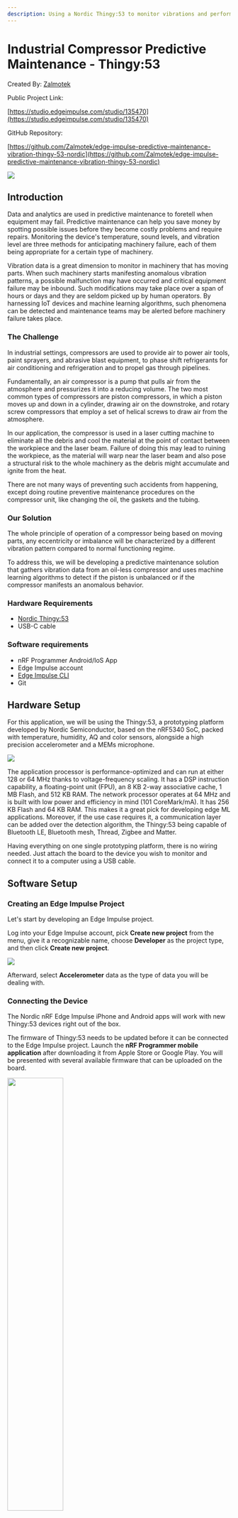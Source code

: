 ```yaml
---
description: Using a Nordic Thingy:53 to monitor vibrations and perform predictive maintenance on an industrial compressor.
---
```


# Industrial Compressor Predictive Maintenance - Thingy:53 

Created By:
[Zalmotek](https://zalmotek.com) 

Public Project Link:

[https://studio.edgeimpulse.com/studio/135470](https://studio.edgeimpulse.com/studio/135470)

GitHub Repository:

[https://github.com/Zalmotek/edge-impulse-predictive-maintenance-vibration-thingy-53-nordic](https://github.com/Zalmotek/edge-impulse-predictive-maintenance-vibration-thingy-53-nordic)

![](.gitbook/assets/compressor-predictive-mainenance-thingy53/1.jpg)

## Introduction

Data and analytics are used in predictive maintenance to foretell when equipment may fail. Predictive maintenance can help you save money by spotting possible issues before they become costly problems and require repairs. Monitoring the device's temperature, sound levels, and vibration level are three methods for anticipating machinery failure, each of them being appropriate for a certain type of machinery.

Vibration data is a great dimension to monitor in machinery that has moving parts. When such machinery starts manifesting anomalous vibration patterns, a possible malfunction may have occurred and critical equipment failure may be inbound. Such modifications may take place over a span of hours or days and they are seldom picked up by human operators. By harnessing IoT devices and machine learning algorithms, such phenomena can be detected and maintenance teams may be alerted before machinery failure takes place.

### The Challenge

In industrial settings, compressors are used to provide air to power air tools, paint sprayers, and abrasive blast equipment, to phase shift refrigerants for air conditioning and refrigeration and to propel gas through pipelines.

Fundamentally, an air compressor is a pump that pulls air from the atmosphere and pressurizes it into a reducing volume. The two most common types of compressors are piston compressors, in which a piston moves up and down in a cylinder, drawing air on the downstroke, and rotary screw compressors that employ a set of helical screws to draw air from the atmosphere. 

In our application, the compressor is used in a laser cutting machine to eliminate all the debris and cool the material at the point of contact between the workpiece and the laser beam. Failure of doing this may lead to ruining the workpiece, as the material will warp near the laser beam and also pose a structural risk to the whole machinery as the debris might accumulate and ignite from the heat. 

There are not many ways of preventing such accidents from happening, except doing routine preventive maintenance procedures on the compressor unit, like changing the oil, the gaskets and the tubing. 

### Our Solution

The whole principle of operation of a compressor being based on moving parts, any eccentricity or imbalance will be characterized by a different vibration pattern compared to normal functioning regime.

To address this, we will be developing a predictive maintenance solution that gathers vibration data from an oil-less compressor and uses machine learning algorithms to detect if the piston is unbalanced or if the compressor manifests an anomalous behavior.

### Hardware Requirements

- [Nordic Thingy:53](https://www.nordicsemi.com/Products/Development-hardware/Nordic-Thingy-53)
- USB-C cable

### Software requirements
- nRF Programmer Android/IoS App
- Edge Impulse account
- [Edge Impulse CLI](https://docs.edgeimpulse.com/docs/edge-impulse-cli/cli-installation)
- Git

## Hardware Setup

For this application, we will be using the Thingy:53, a prototyping platform developed by Nordic Semiconductor, based on the nRF5340 SoC, packed with temperature, humidity, AQ and color sensors, alongside a high precision accelerometer and a MEMs microphone.

![](.gitbook/assets/compressor-predictive-mainenance-thingy53/2.jpg)

The application processor is performance-optimized and can run at either 128 or 64 MHz thanks to voltage-frequency scaling. It has a DSP instruction capability, a floating-point unit (FPU), an 8 KB 2-way associative cache, 1 MB Flash, and 512 KB RAM. The network processor operates at 64 MHz and is built with low power and efficiency in mind (101 CoreMark/mA). It has 256 KB Flash and 64 KB RAM. This makes it a great pick for developing edge ML applications. Moreover, if the use case requires it, a communication layer can be added over the detection algorithm, the Thingy:53 being capable of Bluetooth LE, Bluetooth mesh, Thread, Zigbee and Matter.

Having everything on one single prototyping platform, there is no wiring needed. Just attach the board to the device you wish to monitor and connect it to a computer using a USB cable.

## Software Setup

### Creating an Edge Impulse Project

Let's start by developing an Edge Impulse project.

Log into your Edge Impulse account, pick **Create new project** from the menu, give it a recognizable name, choose **Developer** as the project type, and then click **Create new project**.

![](.gitbook/assets/compressor-predictive-mainenance-thingy53/3.png)

Afterward, select **Accelerometer** data as the type of data you will be dealing with.

### Connecting the Device

The Nordic nRF Edge Impulse iPhone and Android apps will work with new Thingy:53 devices right out of the box.

The firmware of Thingy:53 needs to be updated before it can be connected to the Edge Impulse project. Launch the **nRF Programmer mobile application** after downloading it from Apple Store or Google Play. You will be presented with several available firmware that can be uploaded on the board.

<img src=".gitbook/assets/compressor-predictive-mainenance-thingy53/4.jpg" align="center" height="50%">

Select the **Edge Impulse** application and tap **Download**. Afterward, hit **Install**. A list with all the nearby devices will show up and you must select the Thingy:53 board that you wish to program.

<img src=".gitbook/assets/compressor-predictive-mainenance-thingy53/5.jpg" align="center" height="50%">

With the firmware updated, connect the Thingy:53 board to a computer that has the edge-impulse-cli suite installed, turn it on, launch a terminal and issue the following command:

```
$edge-impulse-daemon --clean
```

Fill in your username and password when asked to.

```
Edge Impulse serial daemon v1.14.10
? What is your user name or e-mail address (edgeimpulse.com)? <your user>
? What is your password? [hidden]
```

Afterward, select the project you wish to attach the board to and hit **Enter**.

If everything is successful, the Thingy:53 will show up in the **Devices** tab with a green dot, signaling that it is online and ready to gather data.

![](.gitbook/assets/compressor-predictive-mainenance-thingy53/6.png)

### Building the Dataset

After the board shows up in the Devices tab, navigate to the **Data acquisition** to start gathering data. Your device will show up in the Record new data window. Write down a label that corresponds to the phenomenon you are capturing, use 10000ms as the Sample length, Accelerometer as Sensor and use a Frequency of 100Hz. With everything set up, tap **Start sampling**.

![](.gitbook/assets/compressor-predictive-mainenance-thingy53/7.png)

For this application, the Nordic Thingy:53 will be mounted directly on the compressor unit by using a strong adhesive and we will be recording data for 2 classes: “Unbalance_In_Rotating_Parts” and “Normal_Operation”. The “Normal_Operation” class is very important because neural networks can only "understand" the training data that was used to create them, and any new data that will be presented to them will have to end up in one of the defined categories.

For this model, aim for around 4 minutes of data for each class. Every time you record a new data entry, it will show up in the **Collected data** field, and the time-domain representation of the signal will be displayed in the **Raw Data** window.

![](.gitbook/assets/compressor-predictive-mainenance-thingy53/8.png)

During normal operation, the compressor manifests a vibration with a low amplitude, with rhythmic increases in amplitude once every cycle, followed by a slow reduction back to normal levels. 

![](.gitbook/assets/compressor-predictive-mainenance-thingy53/9.png)

When the piston is damaged or unbalanced, notice how multiple rhythmic spikes appear in the signal.

![](.gitbook/assets/compressor-predictive-mainenance-thingy53/10.png)

After you have gathered at least 2 minutes of data for every, the data must be split between two categories: Training dataset and Testing dataset. An adequate split ratio should be 80% Training data to 20% Testing data.

![](.gitbook/assets/compressor-predictive-mainenance-thingy53/11.png)

### Designing the Impulse

After the datapool is populated, it’s time to create the Impulse. An Impulse is an abstraction of the process of gathering data, processing it, feeding it into a neural network and outputting it, each step of the process being customizable.

![](.gitbook/assets/compressor-predictive-mainenance-thingy53/12.png)

For this application, we will be using an input block with a 2000ms window size, with a window increase of 200ms at an acquisition frequency of 100Hz, a **Spectral Analysis** block as our processing block and a combination of learning blocks, a **Classification(Keras)** and an **Anomaly Detection** block.

The Anomaly Detection block is necessary for this application because not all failures that may occur during normal operation of the compressor can be simulated. 

### Configure the Spectral Analysis Block

The Spectral Analysis block is used to extract the frequency and power characteristics of a signal. Low-pass and high-pass filters can be used in this block to eliminate undesirable frequencies. As with our use case, this block typically performs well when decoding recurrent patterns in a signal, such as those caused by the vibrations or motions picked up by an accelerometer unit.

![](.gitbook/assets/compressor-predictive-mainenance-thingy53/13.png)

For the moment, the default parameters value set by Edge Impulse offer great results. Leave everything as is and click **Save parameters**. To figure out if the settings used are good for your dataset, explore the datapool and see if for similar data you get similar results.

![](.gitbook/assets/compressor-predictive-mainenance-thingy53/14.png)

After you are redirected to the feature generation tab, check “Calculate feature importance” and then press **Generate features**. The ability to calculate the importance of each individual signal feature is a great asset of the Edge Impulse platform, as it allows the Anomaly Detection block to prioritize those values as they are the most meaningful for the observed phenomenon.

![](.gitbook/assets/compressor-predictive-mainenance-thingy53/15.png)

The **Feature explorer** allows you to quickly check if the data separates nicely, as it is a visual representation of all the data from the Training dataset. Any point in the feature explorer can be hovered over to reveal the source for that point. If you work with time series data, clicking on a data item will show you the raw waveform, the signal window that was utilized, and a quick link to the signal processing page. This makes identifying the outlier data points in your dataset very simple.

### Configure the NN Classifier

The NN Classifier block's configuration is the next phase in the development of the machine learning algorithm. The number of training cycles, learning rate, size of the validation set, and whether or not the Auto-balance dataset function is enabled are just a few of the factors that can be modified. They provide users control over the number of epochs the NN is trained on, how quickly the weight of the links between neurons is modified each epoch, and the proportion of samples from the training dataset that are used for validation. The architecture of the NN is detailed underneath.

Leave everything on default settings for the time being and click **Start training**.

![](.gitbook/assets/compressor-predictive-mainenance-thingy53/16.png)

After the training has been assigned to a cluster, the training performance tab will be displayed. Here, you can view in tabulated form the correct and incorrect predictions made by the model after being presented with the Validation data set. 
When training a neural network, we aim for a high **Accuracy** (the percentage of predictions where the expected value matches the actual value of the data input) and a low **Loss** (the total sum of errors produced for all the samples in the validation data set).

![](.gitbook/assets/compressor-predictive-mainenance-thingy53/17.png)

Underneath those performance indices, you can visually explore the data to find the outliers and the mislabeled data. You can see that in the right side of the graphic there is a small cluster of “Unbalance_In_Rotating_Parts” data points that were mislabeled, represented with red dots.

### Configure the Anomaly Detector

A secondary neural network called the Anomaly Detector will be used to identify data that does not fall into any of the categories we established in the previous step.

By enabling the Generate Feature importance during the Generate Feature step, the users can greatly improve the performance of this Neural Network and drastically reduce the processing resources needed for using it.

![](.gitbook/assets/compressor-predictive-mainenance-thingy53/18.png)

Click on **Select suggested axes**. As you can see, the **accY Spectral Power 3.12-9.38Hz**, the **acY Spectral Power 3.12-9.38Hz**, **accz Spectral Power 15.62-21.88HZ** and **accY Spectral Power 3.12-9.38HZ** are the most meaningful characteristics in our dataset. Afterward, with the axes selected, press **Start training**.

You will be provided with the training results after the training is complete. You can see that the Anomaly Explorer defines zones around the acquired data and plots the two most significant features against one another. The same coordinate system is used to plot new data, and if it is not located near one of the predefined clusters, it is marked as an anomaly.

![](.gitbook/assets/compressor-predictive-mainenance-thingy53/19.png)

### Model Testing

The **Model Testing** tab allows users to quickly evaluate how the machine learning model fares when presented with new data. The platform uses the data available in the Test data pool, defined during the data acquisition phase and evaluates the performance of the model.

![](.gitbook/assets/compressor-predictive-mainenance-thingy53/20.png)

![](.gitbook/assets/compressor-predictive-mainenance-thingy53/21.png)

## Deploying the Model on the Edge

### Upload the Impulse via USB Cable

Edge impulse allows its users to export the machine learning model they have just created in the form of a pre-compiled binary that can be easily uploaded on the board, without going through the effort of building custom firmware for it. To do so, click **Build** and wait for the process to end. Once it’s done, download the .hex file and follow the steps in the video that shows up to upload it on the Thingy:53 board.

![](.gitbook/assets/compressor-predictive-mainenance-thingy53/22.png)

Connect the board to your computer when the impulse has been uploaded, open a Terminal, and type the following command to view the inferencing results:

```
$edge-impulse-run-impulse
```

### Upload the Impulse via Android/iOS App

An alternative and easy way of quickly deploying the model on the edge is using the **Nordic nRF Edge Impulse** app for iPhone or Android:

1. Download and install the application from Google Play/Apple Store.
1. Launch the application and login with your Edge Impulse credentials.
1. Select your Predictive Maintenance project from the list:

<img src=".gitbook/assets/compressor-predictive-mainenance-thingy53/23.jpg" align="center" height="50%">

1. Navigate to the Devices tab and connect to the Thingy:53:

<img src=".gitbook/assets/compressor-predictive-mainenance-thingy53/24.jpg" align="center" height="50%">

1. Navigate to the Data tab and press **Connect**. You will see the status on the button changing from **Connect** to **Disconnect**.

<img src=".gitbook/assets/compressor-predictive-mainenance-thingy53/25.jpg" align="center" height="50%">

1. Navigate to the deployment tab and press **Deploy**.

<img src=".gitbook/assets/compressor-predictive-mainenance-thingy53/26.jpg" align="center" height="50%">

<img src=".gitbook/assets/compressor-predictive-mainenance-thingy53/27.jpg" align="center" height="50%">

1. In the **Inferencing** tab, you will see the results of the Edge Impulse model you have flashed on the device:

<img src=".gitbook/assets/compressor-predictive-mainenance-thingy53/28.jpg" align="center" height="50%">

### EON Compiler and Resource Optimization

The EON compiler enables you to run NN with up to 35% less storage and 25-55% less RAM without compromising model performance.

At the bottom of your project's deployment page, on all supported boards, this feature is automatically turned on.

![](.gitbook/assets/compressor-predictive-mainenance-thingy53/29.png)

![](.gitbook/assets/compressor-predictive-mainenance-thingy53/30.png)

Usually, microcontroller targets have less than 128K of RAM and implicitly, have trouble running machine learning models on the edge, especially when other functionality is added, like a communication layer or special conditions. EON Compiler allows users to overcome that impediment by greatly optimizing the resources needed to run said models on the edge.

## Conclusion

<img src=".gitbook/assets/compressor-predictive-mainenance-thingy53/31.jpg" align="center" height="50%">

By employing IoT devices powered by machine learning algorithms running on the edge, predictive maintenance is closer to becoming a common practice in industrial environments, making it cheaper, more accessible and more powerful than ever. While simple in their principle of operation, predictive maintenance systems improve the Overall Equipment Effectiveness and positively impact the equipment Remaining Useful Life (RUL). 

If you need assistance in deploying your own solutions or more information about the tutorial above please reach out to us!

